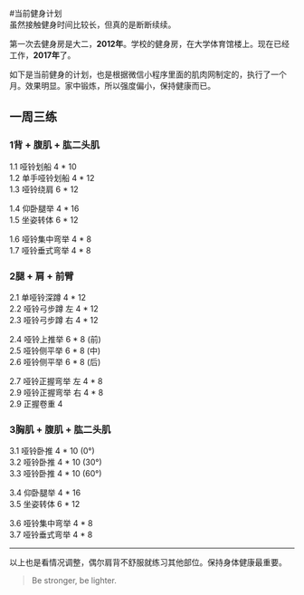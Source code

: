 #当前健身计划   
虽然接触健身时间比较长，但真的是断断续续。   

第一次去健身房是大二，**2012年**。学校的健身房，在大学体育馆楼上。现在已经工作，**2017年**了。

如下是当前健身的计划，也是根据微信小程序里面的肌肉网制定的，执行了一个月。效果明显。家中锻炼，所以强度偏小，保持健康而已。

## 一周三练 
### 1背 + 腹肌 + 肱二头肌  
1.1 哑铃划船 4 * 10  
1.2 单手哑铃划船 4 * 12  
1.3 哑铃绕肩 6 * 12  

1.4 仰卧腿举 4 * 16  
1.5 坐姿转体 6 * 12  

1.6 哑铃集中弯举 4 * 8  
1.7 哑铃垂式弯举 4 * 8 


### 2腿 + 肩 + 前臂
2.1 单哑铃深蹲 4 * 12  
2.2 哑铃弓步蹲 左 4 * 12  
2.3 哑铃弓步蹲 右 4 * 12  
 
2.4 哑铃上推举  6 * 8 (前)   
2.5 哑铃侧平举  6 * 8 (中)  
2.6 哑铃侧平举  6 * 8 (后)   

2.7 哑铃正握弯举 左 4 * 8  
2.9 哑铃正握弯举 右 4 * 8  
2.9 正握卷重 4


### 3胸肌 + 腹肌 + 肱二头肌  
3.1 哑铃卧推 4 * 10 (0°)   
3.2 哑铃卧推 4 * 10 (30°)   
3.3 哑铃卧推 4 * 10 (60°)  
  
3.4 仰卧腿举 4 * 16  
3.5 坐姿转体 6 * 12

3.6 哑铃集中弯举 4 * 8  
3.7 哑铃垂式弯举 4 * 8


---
以上也是看情况调整，偶尔肩背不舒服就练习其他部位。保持身体健康最重要。
> Be stronger, be lighter.


